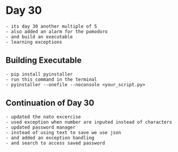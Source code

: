 # Day 30
    - its day 30 another multiple of 5
    - also added an alarm for the pomodoro
    - and build an executable
    - learning exceptions

## Building Executable
    - pip install pyinstaller
    - run this command in the terminal
    - pyinstaller --onefile --noconsole <your_script.py>

## Continuation of Day 30
    - updated the nato excercise
    - used exception when number are inputed instead of characters
    - updated password manager
    - instead of using text to save we use json
    - and added an exception handling
    - and search to access saved password